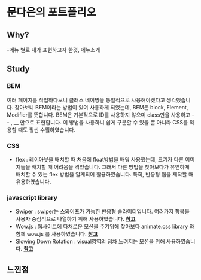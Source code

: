 # 문다은의 포트폴리오

## Why?

-메뉴 별로 내가 표현하고자 한것, 메뉴소개
## Study
### BEM

여러 페이지를 작업하다보니 클래스 네이밍을 통일적으로 사용해야겠다고 생각했습니다.
찾아보니 BEM이라는 방법이 있어 사용하게 되었는데,
BEM은 block, Element, Modifier를 뜻합니다.
BEM은 기본적으로 ID를 사용하지 않으며 class만을 사용하고 -- , __ 만으로 표현합니다.
이 방법을 사용하니 쉽게 구분할 수 있을 뿐 아니라 CSS를 적용할 때도 훨씬 수월하였습니다. 

### CSS
- flex : 레이아웃을 배치할 때 처음에 float방법을 배워 사용했는데, 크기가 다른 이미지들을 배치할 때 어려움을 겪었습니다. 그래서 다른 방법을 찾아보다가 유연하게 배치할 수 있는 flex 방법을 알게되어 활용하였습니다. 특히, 반응형 웹을 제작할 때 유용하였습니다.

### javascript library
- Swiper : swiper는 스와이프가 가능한 반응형 슬라이더입니다. 여러가지 항목을 사용자 중심적으로 나열하기 위해 사용하였습니다.
**[참고](http://swiperjs.com/)**
- Wow.js : 웹사이트에 다채로운 모션을 주기위해 찾아보다 animate.css library 와 함께 wow.js 를 사용하였습니다.
**[참고](http://wowjs.uk)**
- Slowing Down Rotation : visual영역의 점차 느려지는 모션을 위해 사용하였습니다.
**[참고](https://github.com/gsuu/slowingDownRotaion)**
## 느낀점
